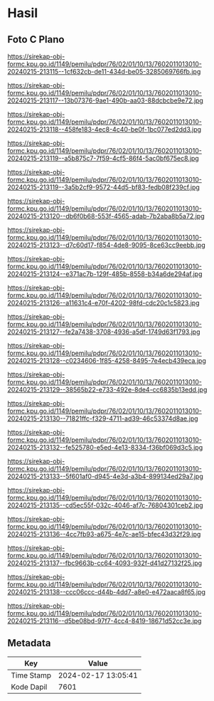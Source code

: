 # Hasil

## Foto C Plano

https://sirekap-obj-formc.kpu.go.id/1149/pemilu/pdpr/76/02/01/10/13/7602011013010-20240215-213115--1cf632cb-de11-434d-be05-3285069766fb.jpg

https://sirekap-obj-formc.kpu.go.id/1149/pemilu/pdpr/76/02/01/10/13/7602011013010-20240215-213117--13b07376-9ae1-490b-aa03-88dcbcbe9e72.jpg

https://sirekap-obj-formc.kpu.go.id/1149/pemilu/pdpr/76/02/01/10/13/7602011013010-20240215-213118--458fe183-4ec8-4c40-be0f-1bc077ed2dd3.jpg

https://sirekap-obj-formc.kpu.go.id/1149/pemilu/pdpr/76/02/01/10/13/7602011013010-20240215-213119--a5b875c7-7f59-4cf5-86f4-5ac0bf675ec8.jpg

https://sirekap-obj-formc.kpu.go.id/1149/pemilu/pdpr/76/02/01/10/13/7602011013010-20240215-213119--3a5b2cf9-9572-44d5-bf83-fedb08f239cf.jpg

https://sirekap-obj-formc.kpu.go.id/1149/pemilu/pdpr/76/02/01/10/13/7602011013010-20240215-213120--db6f0b68-553f-4565-adab-7b2aba8b5a72.jpg

https://sirekap-obj-formc.kpu.go.id/1149/pemilu/pdpr/76/02/01/10/13/7602011013010-20240215-213123--d7c60d17-f854-4de8-9095-8ce63cc9eebb.jpg

https://sirekap-obj-formc.kpu.go.id/1149/pemilu/pdpr/76/02/01/10/13/7602011013010-20240215-213124--e371ac7b-129f-485b-8558-b34a6de294af.jpg

https://sirekap-obj-formc.kpu.go.id/1149/pemilu/pdpr/76/02/01/10/13/7602011013010-20240215-213126--a11631c4-e70f-4202-98fd-cdc20c1c5823.jpg

https://sirekap-obj-formc.kpu.go.id/1149/pemilu/pdpr/76/02/01/10/13/7602011013010-20240215-213127--fe2a7438-3708-4936-a5df-1749d63f1793.jpg

https://sirekap-obj-formc.kpu.go.id/1149/pemilu/pdpr/76/02/01/10/13/7602011013010-20240215-213128--c0234606-1f85-4258-8495-7e4ecb439eca.jpg

https://sirekap-obj-formc.kpu.go.id/1149/pemilu/pdpr/76/02/01/10/13/7602011013010-20240215-213129--38565b22-e733-492e-8de4-cc6835b13edd.jpg

https://sirekap-obj-formc.kpu.go.id/1149/pemilu/pdpr/76/02/01/10/13/7602011013010-20240215-213130--71821ffc-f329-4711-ad39-46c53374d8ae.jpg

https://sirekap-obj-formc.kpu.go.id/1149/pemilu/pdpr/76/02/01/10/13/7602011013010-20240215-213132--fe525780-e5ed-4e13-8334-f36bf069d3c5.jpg

https://sirekap-obj-formc.kpu.go.id/1149/pemilu/pdpr/76/02/01/10/13/7602011013010-20240215-213133--5f601af0-d945-4e3d-a3b4-899134ed29a7.jpg

https://sirekap-obj-formc.kpu.go.id/1149/pemilu/pdpr/76/02/01/10/13/7602011013010-20240215-213135--cd5ec55f-032c-4046-af7c-76804301ceb2.jpg

https://sirekap-obj-formc.kpu.go.id/1149/pemilu/pdpr/76/02/01/10/13/7602011013010-20240215-213136--4cc7fb93-a675-4e7c-ae15-bfec43d32f29.jpg

https://sirekap-obj-formc.kpu.go.id/1149/pemilu/pdpr/76/02/01/10/13/7602011013010-20240215-213137--fbc9663b-cc64-4093-932f-d41d27132f25.jpg

https://sirekap-obj-formc.kpu.go.id/1149/pemilu/pdpr/76/02/01/10/13/7602011013010-20240215-213138--ccc06ccc-d44b-4dd7-a8e0-e472aaca8f65.jpg

https://sirekap-obj-formc.kpu.go.id/1149/pemilu/pdpr/76/02/01/10/13/7602011013010-20240215-213116--d5be08bd-97f7-4cc4-8419-18671d52cc3e.jpg


## Metadata

| Key        | Value               |
| ---------- | ------------------- |
| Time Stamp | 2024-02-17 13:05:41 |
| Kode Dapil | 7601                |




